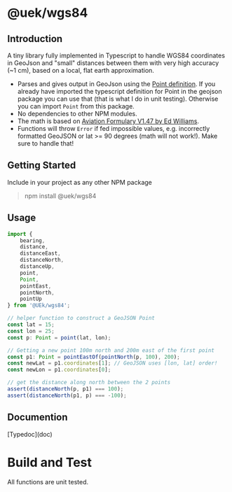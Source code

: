 # @uek/wgs84

## Introduction

A tiny library fully implemented in Typescript to handle WGS84 coordinates in GeoJson and "small" distances between them with very high accuracy (~1 cm), based on a local, flat earth approximation.

-   Parses and gives output in GeoJson using the [Point definition](https://en.wikipedia.org/wiki/GeoJSON). If you already have imported the typescript definition for Point in the geojson package you can use that (that is what I do in unit testing). Otherwise you can import `Point` from this package.
-   No dependencies to other NPM modules.
-   The math is based on [Aviation Formulary V1.47 by Ed Williams](https://edwilliams.org/avform147.htm#flat).
-   Functions will throw `Error` if fed impossible values, e.g. incorrectly formatted GeoJSON or lat >= 90 degrees (math will not work!). Make sure to handle that!

## Getting Started

Include in your project as any other NPM package

> npm install @uek/wgs84

## Usage

```typescript
import {
    bearing,
    distance,
    distanceEast,
    distanceNorth,
    distanceUp,
    point,
    Point,
    pointEast,
    pointNorth,
    pointUp
} from '@UEk/wgs84';

// helper function to construct a GeoJSON Point
const lat = 15;
const lon = 25;
const p: Point = point(lat, lon);

// Getting a new point 100m north and 200m east of the first point
const p1: Point = pointEastOf(pointNorth(p, 100), 200);
const newLat = p1.coordinates[1]; // GeoJSON uses [lon, lat] order!
const newLon = p1.coordinates[0];

// get the distance along north between the 2 points
assert(distanceNorth(p, p1) === 100);
assert(distanceNorth(p1, p) === -100);
```

## Documention

[Typedoc](doc\)

# Build and Test

All functions are unit tested.
